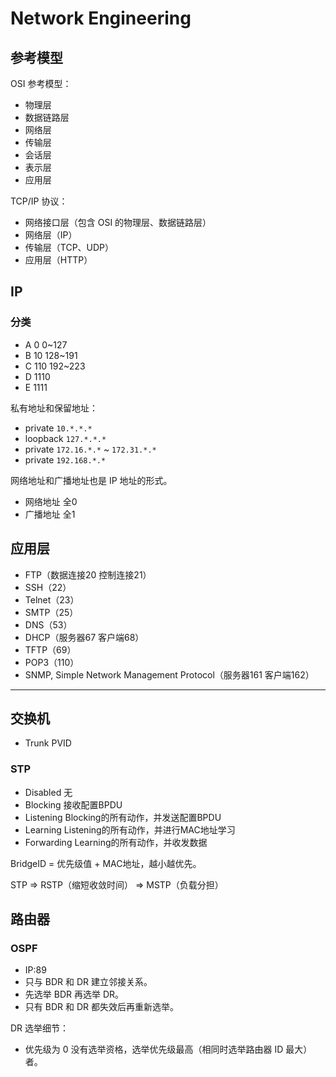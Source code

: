 # Network Engineering

## 参考模型

OSI 参考模型：

- 物理层
- 数据链路层
- 网络层
- 传输层
- 会话层
- 表示层
- 应用层

TCP/IP 协议：

- 网络接口层（包含 OSI 的物理层、数据链路层）
- 网络层（IP）
- 传输层（TCP、UDP）
- 应用层（HTTP）

## IP

### 分类

- A 0 0~127
- B 10 128~191
- C 110 192~223
- D 1110
- E 1111

私有地址和保留地址：

- private `10.*.*.*`
- loopback `127.*.*.*`
- private `172.16.*.*` ~ `172.31.*.*`
- private `192.168.*.*`

网络地址和广播地址也是 IP 地址的形式。

- 网络地址 全0
- 广播地址 全1

## 应用层

- FTP（数据连接20 控制连接21）
- SSH（22）
- Telnet（23）
- SMTP（25）
- DNS（53）
- DHCP（服务器67 客户端68）
- TFTP（69）
- POP3（110）
- SNMP, Simple Network Management Protocol（服务器161 客户端162）

---

## 交换机

- Trunk PVID

### STP

- Disabled 无
- Blocking 接收配置BPDU
- Listening Blocking的所有动作，并发送配置BPDU
- Learning Listening的所有动作，并进行MAC地址学习
- Forwarding Learning的所有动作，并收发数据

BridgeID = 优先级值 + MAC地址，越小越优先。

STP => RSTP（缩短收敛时间） => MSTP（负载分担）

## 路由器

### OSPF

- IP:89
- 只与 BDR 和 DR 建立邻接关系。
- 先选举 BDR 再选举 DR。
- 只有 BDR 和 DR 都失效后再重新选举。

DR 选举细节：

- 优先级为 0 没有选举资格，选举优先级最高（相同时选举路由器 ID 最大）者。
